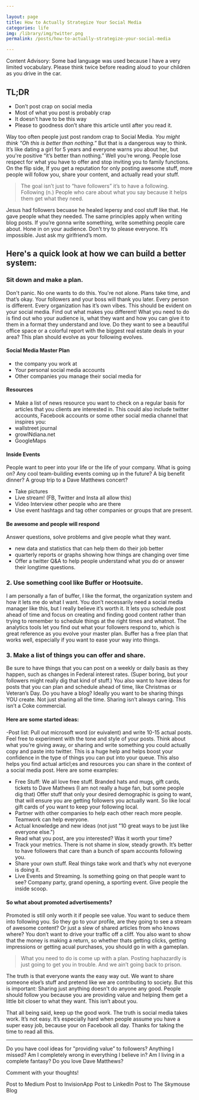 ```yaml
---

layout: page
title: How to Actually Strategize Your Social Media
categories: life
img: /library/img/twitter.png
permalink: /posts/how-to-actually-strategize-your-social-media

---
```


Content Advisory: Some bad language was used because I have a very limited vocabulary. Please think twice before reading aloud to your children as you drive in the car.

## TL;DR
- Don’t post crap on social media
- Most of what you post is probably crap
- It doesn’t have to be this way
- Please to goodness don’t share this article until after you read it.

Way too often people just post random crap to Social Media. *You might think “Oh this is better than nothing.”* But that is a dangerous way to think. It’s like dating a girl for 5 years and everyone warns you about her, but you're positive “it’s better than nothing.” Well you’re wrong. People lose respect for what you have to offer and stop inviting you to family functions. On the flip side, If you get a reputation for only posting awesome stuff, more people will follow you, share your content, and actually read your stuff.

> The goal isn’t just to “have followers” it’s to have a following. Following (n.) People who care about what you say because it helps them get what they need.

Jesus had followers becuase he healed lepersy and cool stuff like that. He gave people what they needed. The same principles apply when writing blog posts. If you’re gonna write something, write something people care about. Hone in on your audience. Don’t try to please everyone. It’s impossible. Just ask my girlfriend’s mom.
 
## Here's a quick look at how we can build a better system:

### Sit down and make a plan. 
Don't panic. No one wants to do this. You're not alone. Plans take time, and that’s okay. Your followers and your boss will thank you later. Every person is different. Every organization has it’s own vibes. This should be evident on your social media. Find out what makes you different! What you need to do is find out who your audience is, what they want and how you can give it to them in a format they understand and love. Do they want to see a beautiful office space or a colorful report with the biggest real estate deals in your area? This plan should evolve as your following evolves.

#### Social Media Master Plan
-  the company you work at
-  Your personal social media accounts
-  Other companies you manage their social media for

#### Resources
- Make a list of news resource you want to check on a regular basis for articles that you clients are interested in. This could also include twitter accounts, Facebook accounts or some other social media channel that inspires you:
- wallstreet journal
- growINdiana.net
- GoogleMaps

#### Inside Events
People want to peer into your life or the life of your company. What is going on? Any cool team-building events coming up in the future? A big benefit dinner? A group trip to a Dave Matthews concert?
- Take pictures
- Live stream! (FB, Twitter and Insta all allow this)
- Video Interview other people who are there
- Use event hashtags and tag other companies or groups that are present.

#### Be awesome and people will respond
Answer questions, solve problems and give people what they want.
- new data and statistics that can help them do their job better
- quarterly reports or graphs showing how things are changing over time
- Offer a twitter Q&A to help people understand what you do or answer their longtime questions.

### 2. Use something cool like Buffer or Hootsuite. 
I am personally a fan of buffer, I like the format, the organization system and how it lets me do what I want. You don’t necessarily need a social media manager like this, but I really believe it’s worth it. It lets you schedule post ahead of time and focus on creating and finding good content rather than trying to remember to schedule things at the right times and whatnot. The analytics tools let you find out what your followers respond to, which is great reference as you evolve your master plan. Buffer has a free plan that works well, especially if you want to ease your way into things.

### 3. Make a list of things you can offer and share. 
Be sure to have things that you can post on a weekly or daily basis as they happen, such as changes in Federal interest rates. (Super boring, but your followers might really dig that kind of stuff.) You also want to have ideas for posts that you can plan and schedule ahead of time, like Christmas or Veteran’s Day. Do you have a blog? Ideally you want to be sharing things YOU create. Not just sharing all the time. Sharing isn’t always caring. This isn’t a Coke commercial.

#### Here are some started ideas:
-Post list: Pull out microsoft word (or euivalent) and write 10-15 actual posts. Feel free to experiment with the tone and style of your posts. Think about what you’re giving away, or sharing and write something you could actually copy and paste into twitter. This is a huge help and helps boost your confidence in the type of things you can put into your queue. This also helps you find actual articl;es and resources you can share in the context of a social media post. Here are some examples:


- Free Stuff: We all love free stuff. Branded hats and mugs, gift cards, tickets to Dave Mathews (I am not really a huge fan, but some people dig that) Offer stuff that only your desired demographic is going to want, that will ensure you are getting followers you actually want. So like local gift cards of you want to keep your following local.
- Partner with other companies to help each other reach more people. Teamwork can help everyone.
- Actual knowledge and new ideas (not just "10 great ways to be just like everyone else.")
- Read what you post, are you interested? Was it worth your time?
- Track your metrics. There is not shame in slow, steady growth. It’s better to have followers that care than a bunch of spam accounts following you.
- Share your own stuff. Real things take work and that’s why not everyone is doing it.
- Live Events and Streaming. Is something going on that people want to see? Company party, grand opening, a sporting event. Give people the inside scoop.

#### So what about promoted advertisements?
Promoted is still only worth it if people see value. You want to seduce them into following you. So they go to your profile, are they going to see a stream of awesome content? Or just a slew of shared articles from who knows where? You don’t want to drive your traffic off a cliff. You also want to show that the money is making a return, so whether thats getting clicks, getting impressions or getting acual purchases, you should go in with a gameplan.

> What you need to do is come up with a plan. Posting haphazardly is just going to get you in trouble. And we ain’t going back to prison.

The truth is that everyone wants the easy way out. We want to share someone else’s stuff and pretend like we are contributing to society. But this is important: Sharing just anything doesn't do anyone any good. People should follow you because you are providing value and helping them get a little bit closer to what they want. This isn’t about you.

That all being said, keep up the good work. The truth is social media takes work. It’s not easy. It’s especially hard when people assume you have a super easy job, because your on Facebook all day. Thanks for taking the time to read all this. 

---

Do you have cool ideas for "providing value” to followers?
Anything I missed?
Am I completely wrong in everything I believe in?
Am I living in a complete fantasy?
Do you love Dave Matthews?

Comment with your thoughts!


Post to Medium
Post to InvisionApp
Post to LinkedIn
Post to The Skymouse Blog